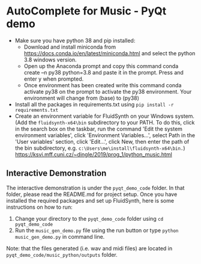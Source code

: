 # AutoComplete for Music - PyQt demo
-  Make sure you have python 38 and pip installed:
    - Download and install miniconda from https://docs.conda.io/en/latest/miniconda.html and select the python 3.8 windows version.
    - Open up the Anaconda prompt and copy this command conda create –n py38 python=3.8 and paste it in the prompt. Press and enter y when prompted. 
    - Once environment has been created write this command conda activate py38 on the prompt to activate the py38 environment. Your environment will change from (base) to (py38)
- Install all the packages in requirements.txt using `pip install -r requirements.txt`
- Create an environment variable for FluidSynth on your Windows system. (Add the `fluidsynth-x64\bin` subdirectory to your PATH. To do this, click in the search box on the taskbar, run the command 'Edit the system environment variables', click 'Environment Variables…', select Path in the 'User variables' section, click 'Edit…', click New, then enter the path of the bin subdirectory, e.g. `c:\Users\me\install\fluidsynth-x64\bin.`) https://ksvi.mff.cuni.cz/~dingle/2019/prog_1/python_music.html


## Interactive Demonstration 
The interactive demonstration is under the `pyqt_demo_code` folder. In that folder, please read the README.md for project setup. Once you have installed the required packages and set up FluidSynth, here is some instructions on how to run:
1. Change your directory to the `pyqt_demo_code` folder using `cd pyqt_demo_code`
2. Run the `music_gen_demo.py` file using the run button or type `python music_gen_demo.py` in command line.

Note: that the files generated (i.e. wav and midi files) are located in `pyqt_demo_code/music_python/outputs` folder.